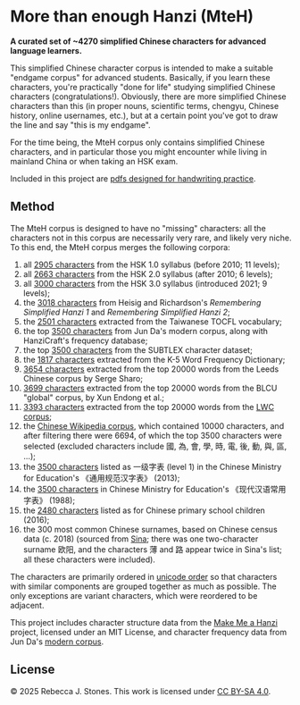# More than enough Hanzi (MteH)

**A curated set of ~4270 simplified Chinese characters for advanced language learners.**  

This simplified Chinese character corpus is intended to make a suitable "endgame corpus" for advanced students.  Basically, if you learn these characters, you're practically "done for life" studying simplified Chinese characters (congratulations!).  Obviously, there are more simplified Chinese characters than this (in proper nouns, scientific terms, chengyu, Chinese history, online usernames, etc.), but at a certain point you've got to draw the line and say "this is my endgame".

For the time being, the MteH corpus only contains simplified Chinese characters, and in particular those you might encounter while living in mainland China or when taking an HSK exam.

Included in this project are [pdfs designed for handwriting practice](https://github.com/becky82/mteh/tree/main/versions/v0.1.1).

## Method

The MteH corpus is designed to have no "missing" characters: all the characters not in this corpus are necessarily very rare, and likely very niche.  To this end, the MteH corpus merges the following corpora:

1. all [2905 characters](https://github.com/becky82/mteh/tree/main/sources/HSK1.0) from the HSK 1.0 syllabus (before 2010; 11 levels);
1. all [2663 characters](https://github.com/becky82/mteh/tree/main/sources/HSK2.0) from the HSK 2.0 syllabus (after 2010; 6 levels);
1. all [3000 characters](https://github.com/becky82/mteh/tree/main/sources/HSK3.0) from the HSK 3.0 syllabus (introduced 2021; 9 levels);
1. the [3018 characters](https://github.com/becky82/mteh/tree/main/sources/Heisig) from Heisig and Richardson's *Remembering Simplified Hanzi 1* and *Remembering Simplified Hanzi 2*;
1. the [2501 characters](https://github.com/becky82/mteh/tree/main/sources/TOCFL) extracted from the Taiwanese TOCFL vocabulary;
1. the top [3500 characters](https://github.com/becky82/mteh/tree/main/sources/JunDa) from Jun Da's modern corpus, along with HanziCraft's frequency database;
1. the top [3500 characters](https://github.com/becky82/mteh/tree/main/sources/SUBTLEX) from the SUBTLEX character dataset;
1. the [1817 characters](https://github.com/becky82/mteh/blob/main/sources/K-5) extracted from the K-5 Word Frequency Dictionary;
1. [3654 characters](https://github.com/becky82/mteh/tree/main/sources/Leeds) extracted from the top 20000 words from the Leeds Chinese corpus by Serge Sharo;
1. [3699 characters](https://github.com/becky82/mteh/tree/main/sources/BLCU) extracted from the top 20000 words from the BLCU "global" corpus, by Xun Endong et al.;
1. [3393 characters](https://github.com/becky82/mteh/tree/main/sources/LWC) extracted from the top 20000 words from the [LWC corpus](https://lwc.daanvanesch.nl/openaccess.php);
1. the [Chinese Wikipedia corpus](https://czielinski.github.io/hanzifreq/hanzifreq/output/frequencies.html), which contained 10000 characters, and after filtering there were 6694, of which the top 3500 characters were selected (excluded characters include 國, 為, 會, 學, 時, 電, 後, 動, 與, 區, ...);
1. the [3500 characters](https://github.com/becky82/mteh/tree/main/sources/%E9%80%9A%E7%94%A8%E8%A7%84%E8%8C%83%E6%B1%89%E5%AD%97%E8%A1%A8) listed as 一级字表 (level 1) in the Chinese Ministry for Education's 《通用规范汉字表》 (2013);
1. the [3500 characters](https://github.com/becky82/mteh/tree/main/sources/%E7%8E%B0%E4%BB%A3%E6%B1%89%E8%AF%AD%E5%B8%B8%E7%94%A8%E5%AD%97%E8%A1%A8) in Chinese Ministry for Education's 《现代汉语常用字表》 (1988);
1. the [2480 characters](https://github.com/becky82/mteh/tree/main/sources/primary_school) listed as for Chinese primary school children (2016);
1. the 300 most common Chinese surnames, based on Chinese census data (c. 2018) (sourced from [Sina](https://news.sina.cn/2018-04-08/detail-ifyuwqez6882483.d.html); there was one two-character surname 欧阳, and the characters 薄 and 路 appear twice in Sina's list; all these characters were included).

The characters are primarily ordered in [unicode order](https://www.unicode.org/versions/Unicode16.0.0/core-spec/chapter-18/#G11620) so that characters with similar components are grouped together as much as possible.  The only exceptions are variant characters, which were reordered to be adjacent.

This project includes character structure data from the [Make Me a Hanzi](https://github.com/skishore/makemeahanzi) project, licensed under an MIT License, and character frequency data from Jun Da's [modern corpus]( http://lingua.mtsu.edu/chinese-computing/statistics/char/list.php?Which=MO).

## License

© 2025 Rebecca J. Stones.  This work is licensed under [CC BY-SA 4.0](https://creativecommons.org/licenses/by-sa/4.0/).
